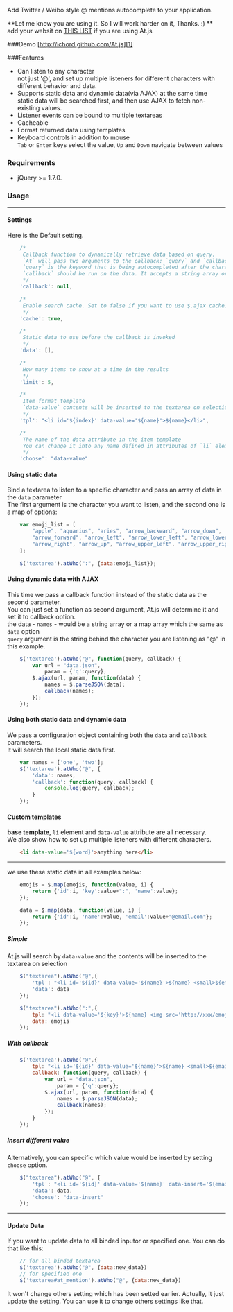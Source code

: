 Add Twitter / Weibo style @ mentions autocomplete to your application.

**Let me know you are using it. So I will work harder on it, Thanks. :) **  
add your websit on [THIS LIST](https://github.com/ichord/At.js/wiki/Sites) if you are using At.js 

###Demo
[http://ichord.github.com/At.js][1]

###Features
* Can listen to any character  
    not just '@', and set up multiple listeners for different characters with different behavior and data.
* Supports static data and dynamic data(via AJAX) at the same time  
    static data will be searched first, and then use AJAX to fetch non-existing values.
* Listener events can be bound to multiple textareas
* Cacheable
* Format returned data using templates
* Keyboard controls in addition to mouse   
    `Tab` or `Enter` keys select the value, `Up` and `Down` navigate between values

### Requirements
* jQuery >= 1.7.0.

### Usage

---

#### Settings

Here is the Default setting.

```javascript
    /*
     Callback function to dynamically retrieve data based on query.
     `At` will pass two arguments to the callback: `query` and `callback`.
     `query` is the keyword that is being autocompleted after the character listener ('@' is the default)
     `callback` should be run on the data. It accepts a string array or plain object array
     */
    'callback': null,

    /*
     Enable search cache. Set to false if you want to use $.ajax cache.
     */
    'cache': true,

    /* 
     Static data to use before the callback is invoked
     */
    'data': [],

    /*
     How many items to show at a time in the results
     */
    'limit': 5,

    /* 
     Item format template
     `data-value` contents will be inserted to the textarea on selection
     */
    'tpl': "<li id='${index}' data-value='${name}'>${name}</li>",

    /*
     The name of the data attribute in the item template
     You can change it into any name defined in attributes of `li` element which is template
     */
    'choose': "data-value"
```

#### Using static data

Bind a textarea to listen to a specific character and pass an array of data in the `data` parameter  
The first argument is the character you want to listen, and the second one is a map of options:

``` javascript
    var emoji_list = [
        "apple", "aquarius", "aries", "arrow_backward", "arrow_down",
        "arrow_forward", "arrow_left", "arrow_lower_left", "arrow_lower_right",
        "arrow_right", "arrow_up", "arrow_upper_left", "arrow_upper_right"
    ];
    
    $('textarea').atWho(":", {data:emoji_list});
```

#### Using dynamic data with AJAX

This time we pass a callback function instead of the static data as the second parameter.  
You can just set a function as second argument, At.js will determine it and set it to callback option.  
the data - `names` - would be a string array or a map array which the same as `data` option  
`query` argument is the string behind the character you are listening as "@" in this example.

``` javascript
    $('textarea').atWho("@", function(query, callback) {
        var url = "data.json",
            param = {'q':query};
        $.ajax(url, param, function(data) {
            names = $.parseJSON(data);
            callback(names);
        });
    });
```

#### Using both static data and dynamic data

We pass a configuration object containing both the `data` and `callback` parameters.  
It will search the local static data first.

``` javascript
    var names = ['one', 'two'];
    $('textarea').atWho("@", {
        'data': names,
        'callback': function(query, callback) { 
            console.log(query, callback);
        }
    });
```

#### Custom templates

**base template**, `li` element and `data-value` attribute are all necessary.  
We also show how to set up multiple listeners with different characters.

``` html
    <li data-value='${word}'>anything here</li>
```

---

we use these static data in all examples below:

``` javascript
    emojis = $.map(emojis, function(value, i) {
        return {'id':i, 'key':value+":", 'name':value};
    });

    data = $.map(data, function(value, i) {
        return {'id':i, 'name':value, 'email':value+"@email.com"};
    });
```

##### Simple

At.js will search by `data-value` and the contents will be inserted to the textarea on selection  

``` javascript
    $("textarea").atWho("@",{
        'tpl': "<li id='${id}' data-value='${name}'>${name} <small>${email}</small></li>",
        'data': data
    });
```

``` javascript
    $("textarea").atWho(":",{
        tpl: "<li data-value='${key}'>${name} <img src='http://xxx/emoji/${name}.png' height='20' width='20' /></li>",
        data: emojis
    });
```

##### With callback

``` javascript
    $('textarea').atWho("@",{
        tpl: "<li id='${id}' data-value='${name}'>${name} <small>${email}</small></li>",
        callback: function(query, callback) {
            var url = "data.json",
                param = {'q':query};
            $.ajax(url, param, function(data) {
                names = $.parseJSON(data);
                callback(names);
            });
        }
    });
```

##### Insert different value

Alternatively, you can specific which value would be inserted by setting `choose` option.

``` javascript
    $("textarea").atWho("@", {
        'tpl': "<li id='${id}' data-value='${name}' data-insert='${email}'>${name} <small>${email}</small></li>",
        'data': data,
        'choose': "data-insert"
    });
```

---

#### Update Data
If you want to update data to all binded inputor or specified one. You can do that like this:

``` javascript
    // for all binded textarea
    $('textarea').atWho("@", {data:new_data})
    // for specified one
    $('textarea#at_mention').atWho("@", {data:new_data})
```

It won't change others setting which has been setted earlier.
Actually, It just update the setting. You can use it to change others settings like that.


[1]: http://ichord.github.com/At.js
